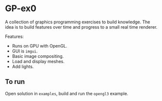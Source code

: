 # GP-ex0

A collection of graphics programming exercises to build knowledge.
The idea is to build features over time and progress to a small real time renderer.

Features:
* Runs on GPU with OpenGL.
* GUI is `imgui`.
* Basic image compositing.
* Load and display meshes.
* Add lights.

## To run
Open solution in `examples`, build and run the `opengl3` example.
